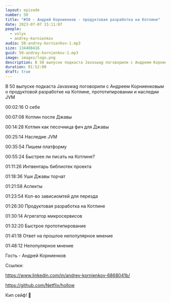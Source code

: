 ```yaml
---
layout: episode
number: 50
title: "#50 - Андрей Корниенков - продуктовая разработка на Котлине"
date: 2023-07-07 15:11:07
people:
  - volyx
  - andrey-kornienkov
audio: 50-andrey-kornienkov-1.mp3
size: 134408416 
guid: 50-andrey-kornienkov-1.mp3
image: images/logo.png
description: В 50 выпуске подкаста Javaswag поговорили с Андреем Корниенковым о продуктовой разработке на Котлине, прототипировании и наследии JVM"
duration: 01:52:00
draft: true
---
```


В 50 выпуске подкаста Javaswag поговорили с Андреем Корниенковым о продуктовой разработке на Котлине, прототипировании и наследии JVM

00:02:16 О себе

00:07:08 Котлин после Джавы

00:14:28 Котлин как песочница фич для Джавы

00:25:14 Наследие JVM

00:35:54 Пишем платформу 

00:55:24 Быстрее ли писать на Котлине? 

01:11:26 Интвентарь библиотек проекта

01:18:36 Уши Джавы торчат

01:21:58 Аспекты 

01:23:54 Кол-во зависиомтей для перезда

01:26:30 Продуктовая разработка на Котлине 

01:30:14 Агрегатор микросервисов 

01:32:20 Быстрое прототипирование

01:41:18 Ответ на прошлое непопулярное мнение

01:48:12 Непопулярное мнение 

Гость - Андрей Корниенков

Ссылки:

https://www.linkedin.com/in/andrey-kornienkov-6868041b/

https://github.com/Netflix/hollow

Кип сейф! 🖖







